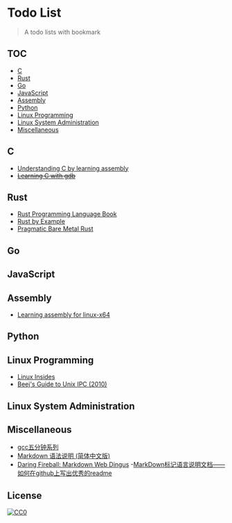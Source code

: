 # Todo List

> A todo lists with bookmark


## TOC

- [C](#c)
- [Rust](#rust)
- [Go](#go)
- [JavaScript](#javaScript)
- [Assembly](#assembly)
- [Python](#python)
- [Linux Programming](#linux-programming)
- [Linux System Administration](#linux-system-administration)
- [Miscellaneous](#miscellaneous)

## C 

- [Understanding C by learning assembly ](https://www.recurse.com/blog/7-understanding-c-by-learning-assembly)
- ~~[Learning C with gdb](https://www.recurse.com/blog/5-learning-c-with-gdb)~~

## Rust 

- [Rust Programming Language Book](https://doc.rust-lang.org/book/)
- [Rust by Example](https://github.com/rust-lang/rust-by-example)
- [Pragmatic Bare Metal Rust](http://www.hashmismatch.net/2015/05/18/pragmatic-bare-metal-rust.html)

## Go 

## JavaScript

## Assembly

- [Learning assembly for linux-x64](https://github.com/0xAX/asm)

## Python

## Linux Programming

- [Linux Insides](https://github.com/0xAX/linux-insides)
- [Beej's Guide to Unix IPC (2010)](http://beej.us/guide/bgipc/output/html/multipage/index.html)

## Linux System Administration

## Miscellaneous

- [gcc五分钟系列](https://github.com/lexdene/gcc_five_minute)
- [Markdown 语法说明 (简体中文版)](http://wowubuntu.com/markdown/)
- [Daring Fireball: Markdown Web Dingus](http://daringfireball.net/projects/markdown/dingus)
-[MarkDown标记语言说明文档——如何在github上写出优秀的readme](http://blog.sina.com.cn/s/blog_4a2100f801016v05.html)



## License

[![CC0](http://i.creativecommons.org/p/zero/1.0/88x31.png)](http://creativecommons.org/publicdomain/zero/1.0/)
